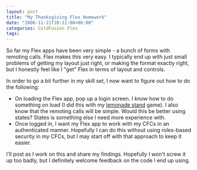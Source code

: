 ```yaml
---
layout: post
title: "My Thanksgiving Flex Homework"
date: "2006-11-21T10:11:00+06:00"
categories: ColdFusion Flex 
tags: 
---
```


So far my Flex apps have been very simple - a bunch of forms with remoting calls. Flex makes this very easy. I typically end up with just small problems of getting my layout just right, or making the format exactly right, but I honestly feel like I "get" Flex in terms of layout and controls.

In order to go a bit further in my skill set, I now want to figure out how to do the following:

<ul>
<li>On loading the Flex app, pop up a login screen. I know how to do something on load (I did this with my <a href="http://ray.camdenfamily.com/index.cfm/2006/11/10/Making-lemonade-with-Flex">lemonade stand</a> game). I also know that the remoting calls will be simple. Would this be better using states? States is something else I need more experience with.
<li>Once logged in, I want my Flex app to work with my CFCs in an authenticated manner. Hopefully I can do this without using roles-based security in my CFCs, but I may start off with that approach to keep it easier.
</ul>

I'll post as I work on this and share my findings. Hopefully I won't screw it up too badly, but I definitely welcome feedback on the code I end up using.